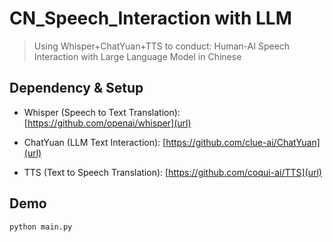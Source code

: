 # CN_Speech_Interaction with LLM

> Using Whisper+ChatYuan+TTS to conduct: Human-AI Speech Interaction with Large Language Model in Chinese

## Dependency & Setup
- Whisper (Speech to Text Translation): [https://github.com/openai/whisper](url)

- ChatYuan (LLM Text Interaction): [https://github.com/clue-ai/ChatYuan](url)

- TTS (Text to Speech Translation): [https://github.com/coqui-ai/TTS](url)

## Demo
```bash
python main.py
```
